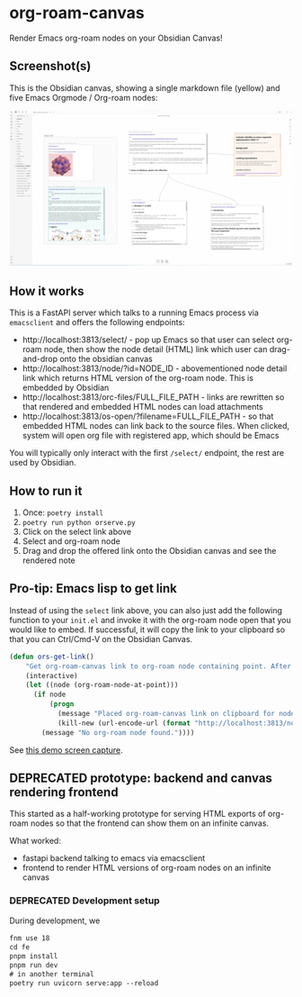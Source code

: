 # org-roam-canvas

Render Emacs org-roam nodes on your Obsidian Canvas!

## Screenshot(s)

This is the Obsidian canvas, showing a single markdown file (yellow) and five Emacs Orgmode / Org-roam nodes:

![](screenshots/20231118-org-roam-canvas-demo.jpg)

## How it works

This is a FastAPI server which talks to a running Emacs process via `emacsclient` and offers the following endpoints:

- http://localhost:3813/select/ - pop up Emacs so that user can select org-roam node, then show the node detail (HTML) link which user can drag-and-drop onto the obsidian canvas
- http://localhost:3813/node/?id=NODE_ID - abovementioned node detail link which returns HTML version of the org-roam node. This is embedded by Obsidian
- http://localhost:3813/orc-files/FULL_FILE_PATH - links are rewritten so that rendered and embedded HTML nodes can load attachments
- http://localhost:3813/os-open/?filename=FULL_FILE_PATH - so that embedded HTML nodes can link back to the source files. When clicked, system will open org file with registered app, which should be Emacs

You will typically only interact with the first `/select/` endpoint, the rest are used by Obsidian.

## How to run it

1. Once: `poetry install`
2. `poetry run python orserve.py`
3. Click on the select link above
4. Select and org-roam node
5. Drag and drop the offered link onto the Obsidian canvas and see the rendered note

## Pro-tip: Emacs lisp to get link

Instead of using the `select` link above, you can also just add the following function to your `init.el` and invoke it with the org-roam node open that you would like to embed. If successful, it will copy the link to your clipboard so that you can Ctrl/Cmd-V on the Obsidian Canvas.

```lisp
(defun ors-get-link()
    "Get org-roam-canvas link to org-roam node containing point. After invoking this, Ctrl-V on the Obsidian Canvas."
    (interactive)
    (let ((node (org-roam-node-at-point)))
      (if node
          (progn
            (message "Placed org-roam-canvas link on clipboard for node: %s" (org-roam-node-title node))
            (kill-new (url-encode-url (format "http://localhost:3813/node/?id=%s" (org-roam-node-id node)))))
        (message "No org-roam node found."))))
```

See [this demo screen capture](screenshots/20231119-org-roam-canvas-ors-get-link.mp4).

## DEPRECATED prototype: backend and canvas rendering frontend

This started as a half-working prototype for serving HTML exports of org-roam nodes so that the frontend can show them on an infinite canvas.

What worked:

- fastapi backend talking to emacs via emacsclient
- frontend to render HTML versions of org-roam nodes on an infinite canvas

### DEPRECATED Development setup

During development, we

```shell
fnm use 18
cd fe
pnpm install
pnpm run dev
# in another terminal
poetry run uvicorn serve:app --reload
```
